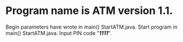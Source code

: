 # Program name is **ATM version 1.1**.
Begin parameters have wrote in main() StartATM.java.
Start program in main() StartATM.java.
Input PIN code "***1111***".
